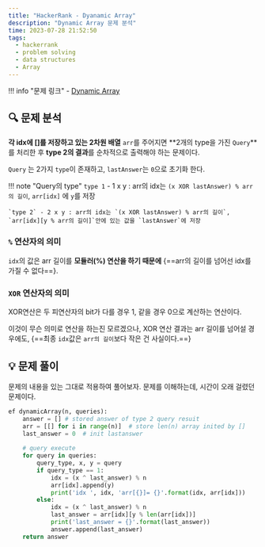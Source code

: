 ```yaml
---
title: "HackerRank - Dyanamic Array"
description: "Dynamic Array 문제 분석"
time: 2023-07-28 21:52:50
tags:
  - hackerrank
  - problem solving
  - data structures
  - Array
---
```


!!! info "문제 링크"
    - [Dynamic Array](https://www.hackerrank.com/challenges/dynamic-array/problem)

## 🔍 문제 분석

**각 idx에 []를 저장하고 있는 2차원 배열** `arr`를 주어지면 **2개의 type을 가진 `Query`**를 처리한 후 **type 2의 결과**를 순차적으로 출력해야 하는 문제이다.

`Query` 는 2가지 `type`이 존재하고, `lastAnswer`는 `0`으로 초기화 한다.

!!! note "Query의 type"
    `type 1` - 1 x y : arr의 idx는 `(x XOR lastAnswer) % arr의 길이`, `arr[idx]` 에 `y`를 저장
    
    `type 2` - 2 x y : arr의 idx는 `(x XOR lastAnswer) % arr의 길이`, `arr[idx][y % arr의 길이]`안에 있는 값을 `lastAnswer`에 저장

### `%` 연산자의 의미

`idx`의 값은 arr 길이를 **모듈러(%) 연산을 하기 때문에** {==arr의 길이를 넘어선 idx를 가질 수 없다==}.

### `XOR` 연산자의 의미

XOR연산은 두 피연산자의 bit가 다를 경우 1, 같을 경우 0으로 계산하는 연산이다.

이것이 무슨 의미로 연산을 하는진 모르겠으나, XOR 연산 결과는 arr 길이를 넘어설 경우에도, {==최종 `idx`값은 `arr의 길이`보다 작은 건 사실이다.==}

## 💡 문제 풀이

문제의 내용을 있는 그대로 적용하여 풀어보자. 문제를 이해하는데, 시간이 오래 걸렸던 문제이다.

``` python title="dynamicArray" linenums="1"
ef dynamicArray(n, queries):
    answer = [] # stored answer of type 2 query resuit
    arr = [[] for i in range(n)]  # store len(n) array inited by [] 
    last_answer = 0  # init lastanswer
    
    # query execute
    for query in queries:
        query_type, x, y = query
        if query_type == 1:
            idx = (x ^ last_answer) % n
            arr[idx].append(y)
            print('idx ', idx, 'arr[{}]= {}'.format(idx, arr[idx]))
        else:
            idx = (x ^ last_answer) % n
            last_answer = arr[idx][y % len(arr[idx])]
            print('last_answer = {}'.format(last_answer))
            answer.append(last_answer)
    return answer
```
